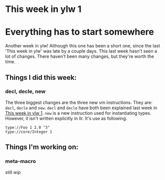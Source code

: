 # This week in ylw 1

Everything has to start somewhere
====

Another week in ylw! Although this one has been a short one, since the last
'This week in ylw' was late by a couple days. This last week hasn't seen a lot
of changes. There haven't been many changes, but they're worth the time.

## Things I did this week:
### decl, decle, new

The three biggest changes are the three new vm instructions. They are: `decl`,
`decle` and `new`. `decl` and `decle` have both been explained last week in
[This week in ylw 1](/en/ylw/?id=this-week-in-ylw-1). `new` is a new instruction
used for instantiating types. However, it isn't written explicitly in llr. It's
use as following.

`type://Foo 1 2.0 "3"`  
`type://core/Integer 1`  

## Things I'm working on:
### meta-macro

still *wip*

